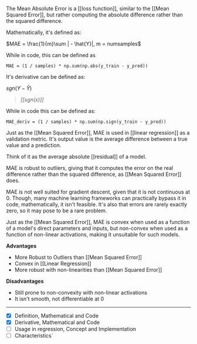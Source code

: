 The Mean Absolute Error is a [[loss function]], similar to the [[Mean Squared Error]], but rather computing the absolute difference rather than the squared difference.

Mathematically, it's defined as:

$MAE = \frac{1}{m}\sum | - \hat{Y}|, m = numsamples$

While in code, this can be defined as

```
MAE = (1 / samples) * np.sum(np.abs(y_train - y_pred))
```

It's derivative can be defined as:

$sgn(Y - \hat{Y})$

>*[[sgn(x)]]*

While in code this can be defined as:

```
MAE_deriv = (1 / samples) * np.sum(np.sign(y_train - y_pred))
```

Just as the [[Mean Squared Error]], MAE is used in [[linear regression]] as a validation metric. It's output value is the average difference between a true value and a prediction.

Think of it as the average absolute [[residual]] of a model.

MAE is robust to outliers, giving that it computes the error on the real difference rather than the squared difference, as [[Mean Squared Error]] does.

MAE is not well suited for gradient descent, given that it is not continuous at 0. Though, many machine learning frameworks can practically bypass it in code, mathematically, it isn't feasible. It's also that errors are rarely exactly zero, so it may pose to be a rare problem.

Just as the [[Mean Squared Error]], MAE is convex when used as a function of a model's direct parameters and inputs, but non-convex when used as a function of non-linear activations, making it unsuitable for such models.



**Advantages**
- More Robust to Outliers than [[Mean Squared Error]]
- Convex in [[Linear Regression]]
- More robust with non-linearities than [[Mean Squared Error]]

**Disadvantages**
- Still prone to non-convexity with non-linear activations
- It isn't smooth, not differentiable at 0



---
- [x] Definition, Mathematical and Code
- [x] Derivative, Mathematical and Code
- [ ] Usage in regression, Concept and Implementation
- [ ] Characteristics`